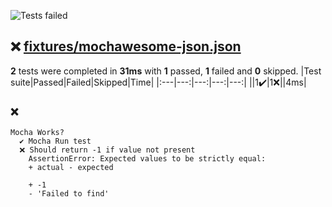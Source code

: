 ![Tests failed](https://img.shields.io/badge/tests-1%20passed%2C%201%20failed-critical)
## ❌ <a id="user-content-r0" href="#r0">fixtures/mochawesome-json.json</a>
**2** tests were completed in **31ms** with **1** passed, **1** failed and **0** skipped.
|Test suite|Passed|Failed|Skipped|Time|
|:---|---:|---:|---:|---:|
|[](#r0s0)|1✔️|1❌||4ms|
### ❌ <a id="user-content-r0s0" href="#r0s0"></a>
```
Mocha Works?
  ✔️ Mocha Run test
  ❌ Should return -1 if value not present
	AssertionError: Expected values to be strictly equal:
	+ actual - expected
	
	+ -1
	- 'Failed to find'
```